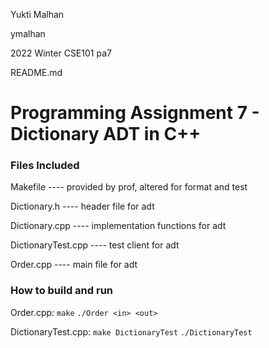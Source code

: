 Yukti Malhan

ymalhan

2022 Winter CSE101 pa7

README.md

# Programming Assignment 7 - Dictionary ADT in C++

### Files Included

Makefile ---- provided by prof, altered for format and test

Dictionary.h ---- header file for adt

Dictionary.cpp ---- implementation functions for adt

DictionaryTest.cpp ---- test client for adt

Order.cpp ---- main file for adt

### How to build and run

Order.cpp: ```make``` ```./Order <in> <out>```

DictionaryTest.cpp: ```make DictionaryTest``` ```./DictionaryTest```

